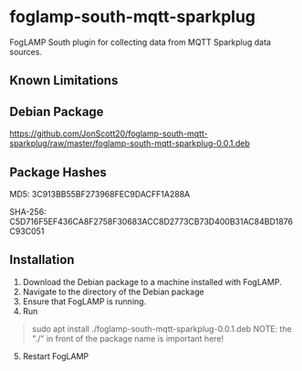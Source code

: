 
# foglamp-south-mqtt-sparkplug
FogLAMP South plugin for collecting data from MQTT Sparkplug data sources.

## Known Limitations

## Debian Package
https://github.com/JonScott20/foglamp-south-mqtt-sparkplug/raw/master/foglamp-south-mqtt-sparkplug-0.0.1.deb

## Package Hashes
MD5: 3C913BB55BF273968FEC9DACFF1A288A

SHA-256: C5D716F5EF436CA8F2758F30683ACC8D2773CB73D400B31AC84BD1876C93C051

## Installation
1. Download the Debian package to a machine installed with FogLAMP.
2. Navigate to the directory of the Debian package
3. Ensure that FogLAMP is running.
4. Run
> sudo apt install ./foglamp-south-mqtt-sparkplug-0.0.1.deb NOTE: the "./" in front of the package name is important here!
5. Restart FogLAMP



